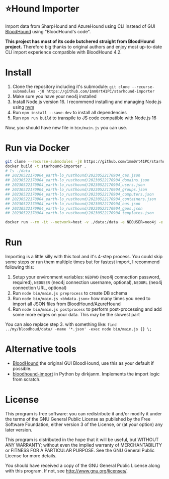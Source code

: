 # :star:Hound Importer
Import data from SharpHound and AzureHound using CLI instead of GUI [BloodHound](https://github.com/BloodHoundAD/BloodHound) using "BloodHound's code".

**This project has most of its code butchered straight from BloodHound project.** Therefore big thanks to original authors and enjoy most up-to-date CLI import experience compatible with BloodHound 4.2.

# Install

 1. Clone the repository including it's submodule: `git clone --recurse-submodules -j8 https://github.com/1mm0rt41PC/starhound-importer`
 2. Make sure you have your neo4j installed
 3. Install Node.js version 16. I recommend installing and managing Node.js using [nvm](https://github.com/nvm-sh/nvm#installing-and-updating)
 4. Run `npm install --save-dev` to install all dependencies
 5. Run `npm run build` to transpile to JS code compatible with Node.js 16

Now, you should have new file in `bin/main.js` you can use.

# Run via Docker
```bash
git clone --recurse-submodules -j8 https://github.com/1mm0rt41PC/starhound-importer && cd starhound-importer
docker build -t starhound-importer .
# ls ./data
## 20230522170904_earth-lo_rusthound/20230522170904_cas.json
## 20230522170904_earth-lo_rusthound/20230522170904_domains.json
## 20230522170904_earth-lo_rusthound/20230522170904_users.json
## 20230522170904_earth-lo_rusthound/20230522170904_groups.json
## 20230522170904_earth-lo_rusthound/20230522170904_computers.json
## 20230522170904_earth-lo_rusthound/20230522170904_containers.json
## 20230522170904_earth-lo_rusthound/20230522170904_ous.json
## 20230522170904_earth-lo_rusthound/20230522170904_gpos.json
## 20230522170904_earth-lo_rusthound/20230522170904_templates.json

docker run --rm -it --network=host -v ./data:/data -e NEOUSER=neo4j -e NEOPWD=myPassw0rd -e "NEOURL=bolt://127.0.0.1:7687/" starhound-importer
```

# Run
Importing is a little silly with this tool and it's 4-step process. You could skip some steps or run them multiple times but for fastest import, I recommend following this:

 1. Setup your environment variables: `NEOPWD` (neo4j connection password, required), `NEOUSER` (neo4j connection username, optional), `NEOURL` (neo4j connection URL, optional)
 2. Run `node bin/main.js preprocess` to create DB schema
 3. Run `node bin/main.js <bhdata.json>` how many times you need to import all JSON files from BloodHound/AzureHound
 4. Run `node bin/main.js postprocess` to perform post-processing and add some more edges on your data. This may be the slowest part

You can also replace step 3. with something like: `find ../my/bloodhoud/data/ -name '*.json' -exec node bin/main.js {} \;`

# Alternative tools

  * [BloodHound](https://github.com/BloodHoundAD/BloodHound) the original GUI BloodHound, use this as your default if possible.
  * [bloodhound-import](https://github.com/fox-it/bloodhound-import) in Python by dirkjanm. Implements the import logic from scratch. 

# License
This program is free software: you can redistribute it and/or modify it under the terms of the GNU General Public License as published by the Free Software Foundation, either version 3 of the License, or (at your option) any later version.

This program is distributed in the hope that it will be useful, but WITHOUT ANY WARRANTY; without even the implied warranty of MERCHANTABILITY or FITNESS FOR A PARTICULAR PURPOSE. See the GNU General Public License for more details.

You should have received a copy of the GNU General Public License along with this program. If not, see http://www.gnu.org/licenses/.
